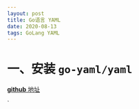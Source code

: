 ```yaml
---
layout: post
title: Go语言 YAML
date: 2020-08-13
tags: GoLang YAML
---
```


# 一、安装 `go-yaml/yaml`

[**github** 地址]( [https://github.com/go-yaml/yaml](https://link.zhihu.com/?target=https%3A//github.com/go-yaml/yaml))

`